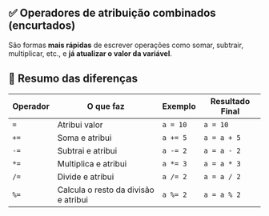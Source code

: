 ## ✅ Operadores de atribuição combinados (encurtados)

São formas **mais rápidas** de escrever operações como somar, subtrair, multiplicar, etc., e **já atualizar o valor da
variável**.

## 📌 Resumo das diferenças

| Operador | O que faz                            | Exemplo  | Resultado Final |
|----------|--------------------------------------|----------|-----------------|
| `=`      | Atribui valor                        | `a = 10` | `a = 10`        |
| `+=`     | Soma e atribui                       | `a += 5` | `a = a + 5`     |
| `-=`     | Subtrai e atribui                    | `a -= 2` | `a = a - 2`     |
| `*=`     | Multiplica e atribui                 | `a *= 3` | `a = a * 3`     |
| `/=`     | Divide e atribui                     | `a /= 2` | `a = a / 2`     |
| `%=`     | Calcula o resto da divisão e atribui | `a %= 2` | `a = a % 2`     |
